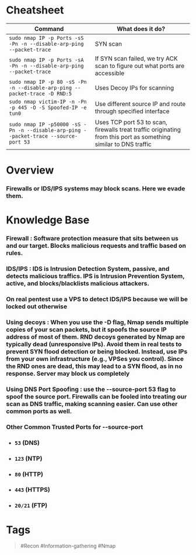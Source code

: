 # Cheatsheet
| Command                                                                              | What does it do?                                                                                                 |
| ------------------------------------------------------------------------------------ | ---------------------------------------------------------------------------------------------------------------- |
| `sudo nmap IP -p Ports -sS -Pn -n --disable-arp-ping --packet-trace`<br>             | SYN scan                                                                                                         |
| `sudo nmap IP -p Ports -sA -Pn -n --disable-arp-ping --packet-trace`                 | If SYN scan failed, we try ACK scan to figure out what ports are accessible                                      |
| `sudo nmap IP -p 80 -sS -Pn -n --disable-arp-ping --packet-trace -D RND:5`           | Uses Decoy IPs for scanning                                                                                      |
| `sudo nmap victim-IP -n -Pn -p 445 -O -S Spoofed-IP -e tun0`                         | Use different source IP and route through specified interface                                                    |
| `sudo nmap IP -p50000 -sS -Pn -n --disable-arp-ping --packet-trace --source-port 53` | Uses TCP port 53 to scan, firewalls treat traffic originating from this port as something similar to DNS traffic |
# Overview
### Firewalls or IDS/IPS systems may block scans. Here we evade them. 
# Knowledge Base

### Firewall : Software protection measure that sits between us and our target. Blocks malicious requests and traffic based on rules.
### IDS/IPS : IDS is Intrusion Detection System, passive, and detects malicious traffics. IPS is Intrusion Prevention System, active, and blocks/blacklists malicious attackers.
### On real pentest use a VPS to detect IDS/IPS because we will be locked out otherwise
### Using decoys : When you use the -D flag, Nmap sends multiple copies of your scan packets, but it spoofs the source IP address of most of them. RND decoys generated by Nmap are typically dead (unresponsive IPs). Avoid them in real tests to prevent SYN flood detection or being blocked. Instead, use IPs from your own infrastructure (e.g., VPSes you control). Since the RND ones are dead, this may lead to a SYN flood, as in no response. Server may block us completely
### Using DNS Port Spoofing : use the --source-port 53 flag to spoof the source port. Firewalls can be fooled into treating our scan as DNS traffic, making scanning easier. Can use other common ports as well.
### Other Common Trusted Ports for --source-port
 - ### `53` (DNS)
- ### `123` (NTP)
- ### `80` (HTTP)
- ### `443` (HTTPS)
- ### `20/21` (FTP)
# Tags

> #Recon #Information-gathering #Nmap 